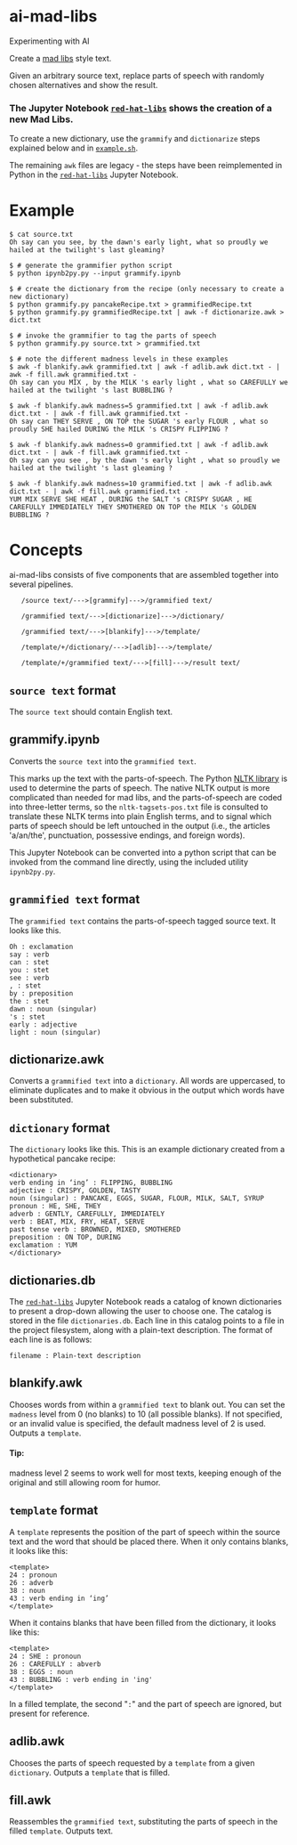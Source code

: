 # ai-mad-libs
Experimenting with AI

Create a [mad libs](https://en.wikipedia.org/wiki/Mad_Libs) style text.

Given an arbitrary source text, replace parts of speech with randomly chosen alternatives and show the result.

### The Jupyter Notebook [`red-hat-libs`](red-hat-libs.ipynb) shows the creation of a new Mad Libs.
To create a new dictionary, use the `grammify` and `dictionarize` steps explained below and in [`example.sh`](example.sh).

The remaining `awk` files are legacy - the steps have been reimplemented in Python in the [`red-hat-libs`](red-hat-libs.ipynb) Jupyter Notebook.

# Example
```
$ cat source.txt
Oh say can you see, by the dawn's early light, what so proudly we hailed at the twilight's last gleaming?

$ # generate the grammifier python script
$ python ipynb2py.py --input grammify.ipynb

$ # create the dictionary from the recipe (only necessary to create a new dictionary)
$ python grammify.py pancakeRecipe.txt > grammifiedRecipe.txt
$ python grammify.py grammifiedRecipe.txt | awk -f dictionarize.awk > dict.txt

$ # invoke the grammifier to tag the parts of speech
$ python grammify.py source.txt > grammified.txt

$ # note the different madness levels in these examples
$ awk -f blankify.awk grammified.txt | awk -f adlib.awk dict.txt - | awk -f fill.awk grammified.txt -
Oh say can you MIX , by the MILK 's early light , what so CAREFULLY we hailed at the twilight 's last BUBBLING ?

$ awk -f blankify.awk madness=5 grammified.txt | awk -f adlib.awk dict.txt - | awk -f fill.awk grammified.txt -
Oh say can THEY SERVE , ON TOP the SUGAR 's early FLOUR , what so proudly SHE hailed DURING the MILK 's CRISPY FLIPPING ?

$ awk -f blankify.awk madness=0 grammified.txt | awk -f adlib.awk dict.txt - | awk -f fill.awk grammified.txt -
Oh say can you see , by the dawn 's early light , what so proudly we hailed at the twilight 's last gleaming ?

$ awk -f blankify.awk madness=10 grammified.txt | awk -f adlib.awk dict.txt - | awk -f fill.awk grammified.txt -
YUM MIX SERVE SHE HEAT , DURING the SALT 's CRISPY SUGAR , HE CAREFULLY IMMEDIATELY THEY SMOTHERED ON TOP the MILK 's GOLDEN BUBBLING ?
```
# Concepts
ai-mad-libs consists of five components that are assembled together into several pipelines.

```
   /source text/--->[grammify]--->/grammified text/
   
   /grammified text/--->[dictionarize]--->/dictionary/
   
   /grammified text/--->[blankify]--->/template/
   
   /template/+/dictionary/--->[adlib]--->/template/
   
   /template/+/grammified text/--->[fill]--->/result text/
```

## `source text` format
The `source text` should contain English text.

## grammify.ipynb
Converts the `source text` into the `grammified text`.

This marks up the text with the parts-of-speech. The Python [NLTK library](https://nltk.org/) is used to determine the parts of speech. The native NLTK output is more complicated than needed for mad libs, and the parts-of-speech are coded into three-letter terms, so the `nltk-tagsets-pos.txt` file is consulted to translate these NLTK terms into plain English terms, and to signal which parts of speech should be left untouched in the output (i.e., the articles 'a/an/the', punctuation, possessive endings, and foreign words).

This Jupyter Notebook can be converted into a python script that can be invoked from the command line directly, using the included utility `ipynb2py.py`.

## `grammified text` format
The `grammified text` contains the parts-of-speech tagged source text. It looks like this.
```
Oh : exclamation
say : verb
can : stet
you : stet
see : verb
, : stet
by : preposition
the : stet
dawn : noun (singular)
's : stet
early : adjective
light : noun (singular)
```
## dictionarize.awk
Converts a `grammified text` into a `dictionary`. All words are uppercased, to eliminate duplicates and to make it obvious in the output which words have been substituted.

## `dictionary` format
The `dictionary` looks like this. This is an example dictionary created from a hypothetical pancake recipe:
```
<dictionary>
verb ending in ‘ing’ : FLIPPING, BUBBLING
adjective : CRISPY, GOLDEN, TASTY
noun (singular) : PANCAKE, EGGS, SUGAR, FLOUR, MILK, SALT, SYRUP
pronoun : HE, SHE, THEY
adverb : GENTLY, CAREFULLY, IMMEDIATELY
verb : BEAT, MIX, FRY, HEAT, SERVE
past tense verb : BROWNED, MIXED, SMOTHERED
preposition : ON TOP, DURING
exclamation : YUM
</dictionary>
```

## dictionaries.db
The [`red-hat-libs`](red-hat-libs.sh) Jupyter Notebook reads a catalog of known dictionaries to present a drop-down allowing the user to choose one. The catalog is stored in the file `dictionaries.db`. Each line in this catalog points to a file in the project filesystem, along with a plain-text description. The format of each line is as follows:
```
filename : Plain-text description
```

## blankify.awk
Chooses words from within a `grammified text` to blank out. You can set the `madness` level from 0 (no blanks) to 10 (all possible blanks). If not specified, or an invalid value is specified, the default madness level of 2 is used.
Outputs a `template`.
#### Tip:
madness level 2 seems to work well for most texts, keeping enough of the original and still allowing room for humor.
## `template` format
A `template` represents the position of the part of speech within the source text and the word that should be placed there. When it only contains blanks, it looks like this:
```
<template>
24 : pronoun
26 : adverb
38 : noun
43 : verb ending in ‘ing’
</template>
```
When it contains blanks that have been filled from the dictionary, it looks like this:
```
<template>
24 : SHE : pronoun
26 : CAREFULLY : abverb
38 : EGGS : noun
43 : BUBBLING : verb ending in 'ing'
</template>
```
In a filled template, the second "` : `" and the part of speech are ignored, but present for reference.
## adlib.awk
Chooses the parts of speech requested by a `template` from a given `dictionary`.
Outputs a `template` that is filled.

## fill.awk
Reassembles the `grammified text`, substituting the parts of speech in the filled `template`. Outputs text.
